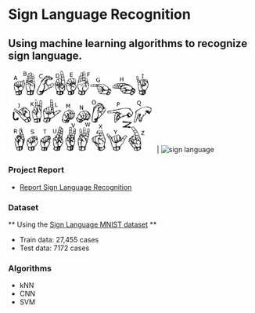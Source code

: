 # Sign Language Recognition

## Using machine learning algorithms to recognize sign language.


<img src='./datasets/archive/american_sign_language.png' alt='sign language' 
width='300' /> | <img src='./datasets/archive/amer_sign3.png' alt='sign language' width='300'/>

### Project Report
- [Report Sign Language Recognition](https://github.com/SpyridonKaperonis/SignLanguageRecognition/blob/main/Pattern_Recognition_and_Classification_Final_Project.pdf)

### Dataset

** Using the [Sign Language MNIST dataset](https://www.kaggle.com/datasets/datamunge/sign-language-mnist) **

- Train data: 27,455 cases
- Test data: 7172 cases
 
### Algorithms

- kNN
- CNN
- SVM



